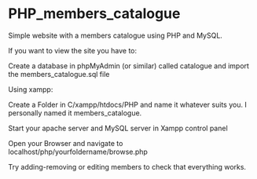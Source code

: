 # PHP_members_catalogue
Simple website with a members catalogue using PHP and MySQL.

If you want to view the site you have to:

Create a database in phpMyAdmin (or similar) called catalogue and import the members_catalogue.sql file

Using xampp:

Create a Folder in C/xampp/htdocs/PHP and name it whatever suits you. I personally named it members_catalogue.

Start your apache server and MySQL server in Xampp control panel

Open your Browser and navigate to localhost/php/yourfoldername/browse.php

Try adding-removing or editing members to check that everything works.
